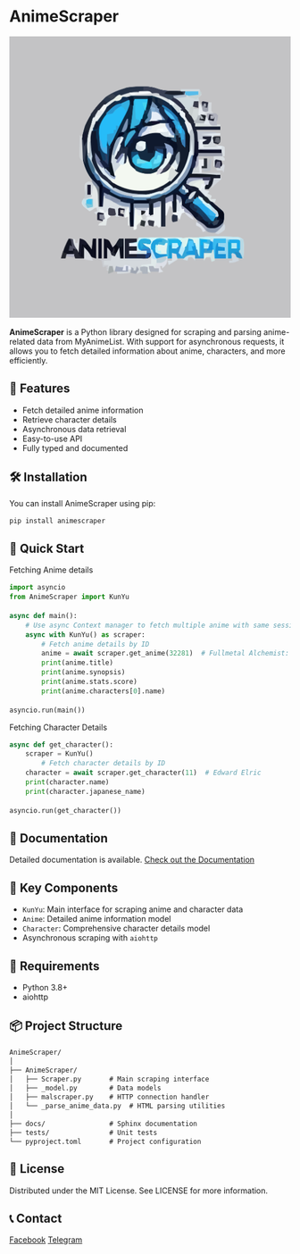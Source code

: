 # AnimeScraper

![AnimeScraper Logo](./docs/assets/icon.svg)

**AnimeScraper** is a Python library designed for scraping and parsing anime-related data from MyAnimeList. With support for asynchronous requests, it allows you to fetch detailed information about anime, characters, and more efficiently.

## 🚀 Features

- Fetch detailed anime information
- Retrieve character details
- Asynchronous data retrieval
- Easy-to-use API
- Fully typed and documented

## 🛠️ Installation

You can install AnimeScraper using pip:

```bash
pip install animescraper
```

## 📖 Quick Start

Fetching Anime details

```python
import asyncio
from AnimeScraper import KunYu

async def main():
    # Use async Context manager to fetch multiple anime with same session
    async with KunYu() as scraper:
        # Fetch anime details by ID
        anime = await scraper.get_anime(32281)  # Fullmetal Alchemist: Brotherhood
        print(anime.title)
        print(anime.synopsis)
        print(anime.stats.score)
        print(anime.characters[0].name)

asyncio.run(main())

```
Fetching Character Details

```python
async def get_character():
    scraper = KunYu()
        # Fetch character details by ID
    character = await scraper.get_character(11)  # Edward Elric
    print(character.name)
    print(character.japanese_name)

asyncio.run(get_character())
```
## 📖 Documentation

Detailed documentation is available. [Check out the Documentation](https://anime-scraper.readthedocs.io)

## 🌟 Key Components

- `KunYu`: Main interface for scraping anime and character data
- `Anime`: Detailed anime information model
- `Character`: Comprehensive character details model
- Asynchronous scraping with `aiohttp`


## 🔧 Requirements

- Python 3.8+
- aiohttp

## 📦 Project Structure

```
AnimeScraper/
│
├── AnimeScraper/
│   ├── Scraper.py       # Main scraping interface
│   ├── _model.py        # Data models
│   ├── malscraper.py    # HTTP connection handler
│   └── _parse_anime_data.py  # HTML parsing utilities
│
├── docs/                # Sphinx documentation
├── tests/               # Unit tests
└── pyproject.toml       # Project configuration
```
## 📄 License

Distributed under the MIT License. See LICENSE for more information.

## 📞 Contact

[Facebook](https://facebook.com/KiyotakaO.O)
[Telegram](t.me/togayuuta)
